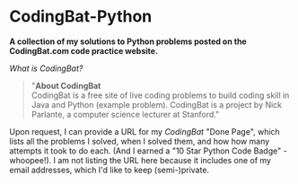 # CodingBat-Python
**A collection of my solutions to Python problems posted on the CodingBat.com code practice website.**

_What is CodingBat?_

> "**About CodingBat**  
> CodingBat is a free site of live coding problems to build coding skill in Java and Python (example problem). CodingBat is a project by Nick Parlante, a computer science lecturer at Stanford."

Upon request, I can provide a URL for my _CodingBat_ "Done Page", which lists all the problems I solved, when I solved them, and how how many attempts it took to do each. (And I earned a "10 Star Python Code Badge" - whoopee!). I am not listing the URL here because it includes one of my email addresses, which I'd like to keep (semi-)private.

